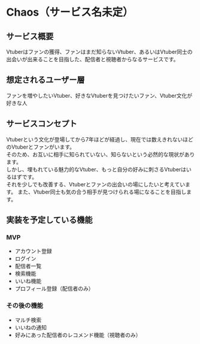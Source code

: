 # Chaos（サービス名未定）

## サービス概要
Vtuberはファンの獲得、ファンはまだ知らないVtuber、あるいはVtuber同士の出会いが出来ることを目指した、配信者と視聴者からなるサービスです。

## 想定されるユーザー層
ファンを増やしたいVtuber、好きなVtuberを見つけたいファン、Vtuber文化が好きな人

## サービスコンセプト
Vtuberという文化が登場してから7年ほどが経過し、現在では数えきれないほどのVtuberとファンがいます。  
そのため、お互いに相手に知られていない、知らないという必然的な現状があります。  
しかし、埋もれている魅力的なVtuber、もっと自分の好みに刺さるVtuberはいるはずです。  
それを少しでも改善する、Vtuberとファンの出会いの場にしたいと考えています。
また、Vtuber同士も気の合う相手が見つけられる場になることを目指します。

## 実装を予定している機能
### MVP
* アカウント登録
* ログイン
* 配信者一覧
* 検索機能
* いいね機能
* プロフィール登録（配信者のみ）

### その後の機能
* マルチ検索
* いいねの通知
* 好みにあった配信者のレコメンド機能（視聴者のみ）